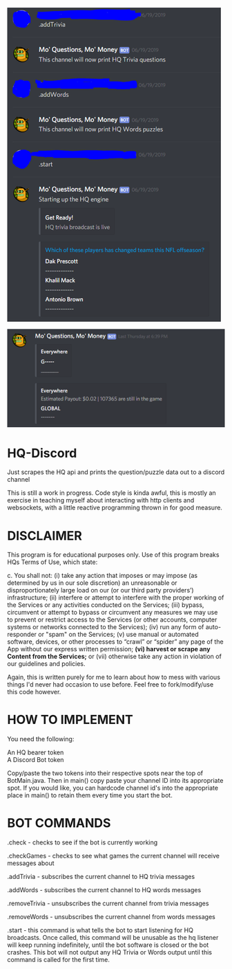 ![](trivia.png)

![](words.png)

# HQ-Discord
Just scrapes the HQ api and prints the question/puzzle data out to a discord channel

This is still a work in progress. Code style is kinda awful, this is mostly an exercise in teaching
myself about interacting with http clients and websockets, with a little reactive programming thrown in for good measure.

DISCLAIMER
==========

This program is for educational purposes only. Use of this program breaks HQs Terms of Use, which state:

c. You shall not: (i) take any action that imposes or may impose (as determined by us in our sole discretion) an unreasonable or disproportionately large load on our (or our third party providers’) infrastructure; (ii) interfere or attempt to interfere with the proper working of the Services or any activities conducted on the Services; (iii) bypass, circumvent or attempt to bypass or circumvent any measures we may use to prevent or restrict access to the Services (or other accounts, computer systems or networks connected to the Services); (iv) run any form of auto-responder or "spam" on the Services; (v) use manual or automated software, devices, or other processes to “crawl” or “spider” any page of the App without our express written permission; **(vi) harvest or scrape any Content from the Services;** or (vii) otherwise take any action in violation of our guidelines and policies.

Again, this is written purely for me to learn about how to mess with various things I'd never had occasion to use before. Feel free to fork/modify/use this code however.

HOW TO IMPLEMENT
================

You need the following:

An HQ bearer token
<br>A Discord Bot token

Copy/paste the two tokens into their respective spots near the top of BotMain.java.
Then in main() copy paste your channel ID into its appropriate spot. If you would like, you can hardcode channel id's into the appropriate place in main() to retain them every time you start the bot.

BOT COMMANDS
============

.check - checks to see if the bot is currently working

.checkGames - checks to see what games the current channel will receive messages about

.addTrivia - subscribes the current channel to HQ trivia messages

.addWords - subscribes the current channel to HQ words messages

.removeTrivia - unsubscribes the current channel from trivia messages

.removeWords - unsubscribes the current channel from words messages

.start - this command is what tells the bot to start listening for HQ broadcasts. Once called, this command will be unusable as the 
         hq listener will keep running indefinitely, until the bot software is closed or the bot crashes. This bot will not output any            HQ Trivia or Words output until this command is called for the first time. 
